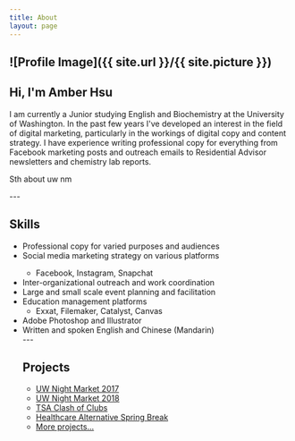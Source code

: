 ```yaml
---
title: About
layout: page
---
```

![Profile Image]({{ site.url }}/{{ site.picture }})
---
<h2>Hi, I'm Amber Hsu</h2>

<p>I am currently a Junior studying English and Biochemistry at the University of Washington. In the past few years I've developed an interest in the field of digital marketing, particularly in the workings of digital copy and content strategy. I have experience writing professional copy for everything from Facebook marketing posts and outreach emails to Residential Advisor newsletters and chemistry lab reports.</p>

<p>Sth about uw nm</p>
---
<h2>Skills</h2>

<ul class="skill-list">
	<li>Professional copy for varied purposes and audiences</li>
	<li>Social media marketing strategy on various platforms</li>
	<ul>
	<li>Facebook, Instagram, Snapchat</li>
	</ul>
	<li>Inter-organizational outreach and work coordination</li>
	<li>Large and small scale event planning and facilitation</li>
	<li>Education management platforms
	<ul>
	<li>Exxat, Filemaker, Catalyst, Canvas</li>
	</ul>
	<li>Adobe Photoshop and Illustrator</li>
	<li>Written and spoken English and Chinese (Mandarin)</li>
---
<h2>Projects</h2>

<ul>
	<li><a href="https://amberhsuu.github.io/UW-Night-Market-2017/">UW Night Market 2017</a></li>
	<li><a href="https://amberhsuu.github.io/UW-Night-Market-2018/">UW Night Market 2018</a></li>
	<li><a href="https://amberhsuu.github.io/TSA-Clash-of-Clubs/">TSA Clash of Clubs</a></li>
	<li><a href="https://amberhsuu.github.io/HCASB/">Healthcare Alternative Spring Break</a></li>
	<li><a href="https://amberhsuu.github.io/projects/">More projects...</a></li>
</ul>

